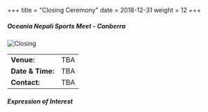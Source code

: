 +++
title = "Closing Ceremony"
date = 2018-12-31
weight = 12
+++

<div class="row">
<div class="col-md-5">

##### **Oceania Nepali Sports Meet - Canberra**

<img class="img-thumbnail" src="../.././img/ONSM-2020.jpg" alt="Closing">

<table class="table table-responsive">
<tbody>
<tr>
<td><b>Venue:</b></td>
<td>
TBA
</td>
</tr>
<tr>
<td><b>Date & Time:</b></td>
<td>TBA</td>
</tr>
<td><b>Contact:</b></td>
<td>TBA</td>
</tr>
</tbody>
</table>
</div>

<div class="col-md-7">

##### **Expression of Interest**
<script type="text/javascript" src="https://form.jotform.com/jsform/203383630737860"></script>
</div>

</div>